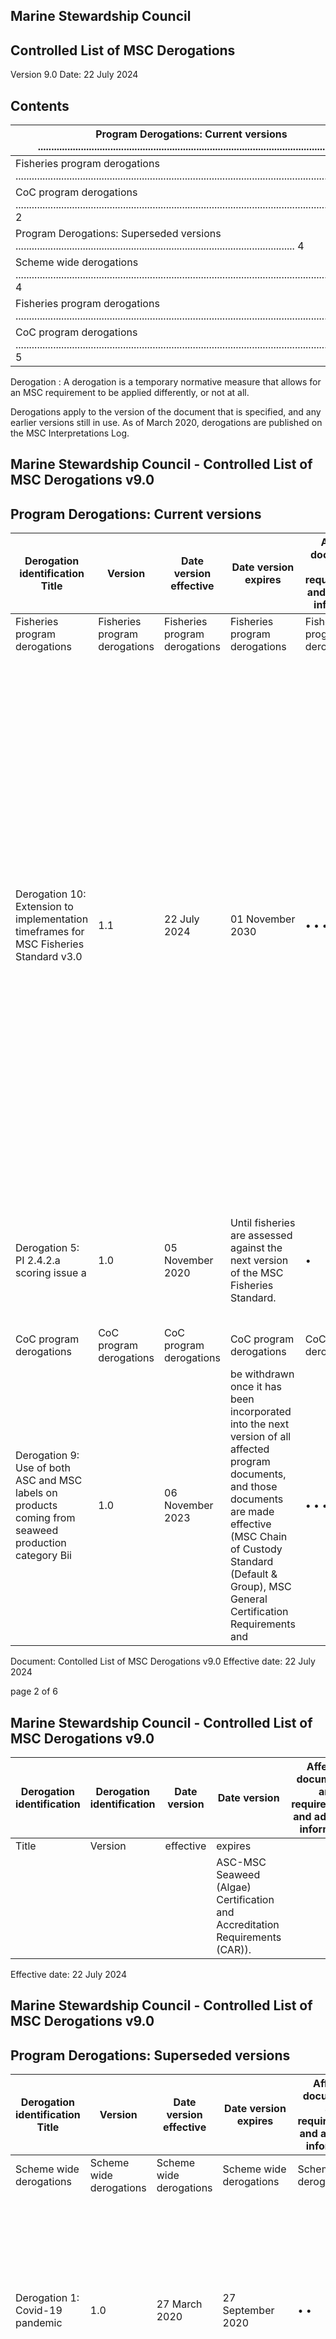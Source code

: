 ## Marine Stewardship Council

## Controlled List of MSC Derogations

Version 9.0 Date: 22 July 2024

## Contents

| Program Derogations:  Current versions ...............................................................................................................  2     |
|---------------------------------------------------------------------------------------------------------------------------------------------------------------|
| Fisheries program derogations  ............................................................................................................................ 2 |
| CoC program derogations ................................................................................................................................... 2 |
| Program Derogations:  Superseded versions  ........................................................................................................  4        |
| Scheme wide derogations ................................................................................................................................... 4 |
| Fisheries program derogations  ............................................................................................................................ 5 |
| CoC program derogations ................................................................................................................................... 5 |

Derogation : A derogation is a temporary normative measure that allows for an MSC requirement to be applied differently, or not at all.

Derogations apply to the version of the document that is specified, and any earlier versions still in use. As of March 2020, derogations are published on the MSC Interpretations Log.

<!-- image -->

## Marine Stewardship Council - Controlled List of MSC Derogations v9.0

<!-- image -->

## Program Derogations: Current versions

| Derogation identification  Title                                                                      | Version                       | Date version  effective       | Date version  expires                                                                                                                                                                                                                               | Affected document(s) and requirement(s) and  additional information   | Affected document(s) and requirement(s) and  additional information                                                                                                                                                                                                                                                                                                                                                                                                                                                                                       |
|-------------------------------------------------------------------------------------------------------|-------------------------------|-------------------------------|-----------------------------------------------------------------------------------------------------------------------------------------------------------------------------------------------------------------------------------------------------|-----------------------------------------------------------------------|-----------------------------------------------------------------------------------------------------------------------------------------------------------------------------------------------------------------------------------------------------------------------------------------------------------------------------------------------------------------------------------------------------------------------------------------------------------------------------------------------------------------------------------------------------------|
| Fisheries program derogations                                                                         | Fisheries program derogations | Fisheries program derogations | Fisheries program derogations                                                                                                                                                                                                                       | Fisheries program derogations                                         | Fisheries program derogations                                                                                                                                                                                                                                                                                                                                                                                                                                                                                                                             |
| Derogation 10: Extension to implementation timeframes for  MSC Fisheries Standard v3.0                | 1.1                           | 22 July 2024                  | 01 November 2030                                                                                                                                                                                                                                    | • • • • • •                                                           | Fisheries Standard v3.0 (section 'Effective dates of  the MSC Fisheries Standard v3.0')  Fisheries Certification Process (FCP) v3.0 (section  'Effective date of the Fisheries Certification  Process v3.0')  Fisheries Certification Process (FCP) v2.3 and  v3.0 (section 7.32 and 7.26.7)  Fisheries Standard Toolbox v1.1 (section 'Effective  date of the MSC Fisheries Standard Toolbox v1.1')  In-Transition to MSC (ITM) Program Requirements  and Guidance (section 'Effective date of the ITM  Program Requirements and Guidance - Pilot v2.0') |
| Derogation 5: PI 2.4.2.a scoring issue a                                                              | 1.0                           | 05 November 2020              | Until fisheries are  assessed against the  next version of the  MSC Fisheries  Standard.                                                                                                                                                            | •                                                                     | Fisheries Certification Process (FCP) v2.1 and  v2.2, section 7.17  Fisheries Standard v2.0 and v2.01, PI 2.4.2  scoring issue a                                                                                                                                                                                                                                                                                                                                                                                                                          |
| CoC program derogations                                                                               | CoC program derogations       | CoC program derogations       | CoC program derogations                                                                                                                                                                                                                             | CoC program derogations                                               | CoC program derogations                                                                                                                                                                                                                                                                                                                                                                                                                                                                                                                                   |
| Derogation 9: Use of both ASC and MSC labels on products  coming from seaweed production category Bii | 1.0                           | 06 November 2023              | be withdrawn once it  has been  incorporated into the  next version of all  affected program  documents, and  those documents are  made effective (MSC  Chain of Custody  Standard (Default &amp;  Group), MSC  General Certification  Requirements and | • • •                                                                 | ASC-MSC Seaweed (Algae) Certification and  Accreditation Requirements (CAR) v1.01:  Guidance 4.9.1  MSC Chain of Custody Standard (Default v5.1 &amp;  Group v2.1): Clause 1.1.1, Guidance 2.1; 2.2  MSC General Certification Requirements (GCR)  v2.6: Clause 7.5.1                                                                                                                                                                                                                                                                                         |

Document: Contolled List of MSC Derogations v9.0 Effective date: 22 July 2024

page 2 of 6

## Marine Stewardship Council - Controlled List of MSC Derogations v9.0

<!-- image -->

| Derogation identification   | Derogation identification   | Date version   | Date version                                                                     | Affected document(s) and requirement(s) and  additional information   |
|-----------------------------|-----------------------------|----------------|----------------------------------------------------------------------------------|-----------------------------------------------------------------------|
| Title                       | Version                     | effective      | expires                                                                          |                                                                       |
|                             |                             |                | ASC-MSC Seaweed  (Algae) Certification  and Accreditation  Requirements  (CAR)). |                                                                       |

Effective date: 22 July 2024

## Marine Stewardship Council - Controlled List of MSC Derogations v9.0

<!-- image -->

## Program Derogations: Superseded versions

| Derogation identification  Title                                                           | Version                 | Date version  effective   | Date version  expires                                                                                                 | Affected document(s) and requirement(s) and  additional information   | Affected document(s) and requirement(s) and  additional information                                                                                                                                                                                                 |
|--------------------------------------------------------------------------------------------|-------------------------|---------------------------|-----------------------------------------------------------------------------------------------------------------------|-----------------------------------------------------------------------|---------------------------------------------------------------------------------------------------------------------------------------------------------------------------------------------------------------------------------------------------------------------|
| Scheme wide derogations                                                                    | Scheme wide derogations | Scheme wide derogations   | Scheme wide derogations                                                                                               | Scheme wide derogations                                               | Scheme wide derogations                                                                                                                                                                                                                                             |
| Derogation 1: Covid-19 pandemic                                                            | 1.0                     | 27 March 2020             | 27 September 2020                                                                                                     | • •                                                                   | A range of requirements in the Fisheries  Certification Process v2.1 and v2.2 relating to on- site visits and assessment/audit timelines.  A range of requirements in the Chain of Custody  Certification Requirements v3.1 relating to on-site  audits.            |
| Derogation 3: UPDATE 02/09/2020 Covid-19 Pandemic  Derogation- Effective 28 September 2020 | 2.0                     | 28 September 2020         | 27 March 2021                                                                                                         | • • •                                                                 | A range of requirements in the Fisheries  Certification Process v2.1 and v2.2 relating to on- site visits.  A range of requirements in the Chain of Custody  Certification Requirements v3.1 relating to on-site  audits.  A range of requirements in the Fisheries |
| Derogation 3: Covid-19 Fishery and Chain of Custody  Remote Auditing                       | 3.0                     | 28 March 2021             | 28 March 2022                                                                                                         | •                                                                     | Certification Process v2.1 and v2.2 relating to on- site visits.  A range of requirements in the Chain of Custody  Certification Requirements v3.1 relating to on-site  audits.                                                                                     |
| Derogation 3: Covid-19 Fishery and Chain of Custody  Remote Auditing                       | 4.0                     | 29 March 2022             | 28 March 2023                                                                                                         | •                                                                     | Extension of application, amendments to initial  audit requirements and clarifications for Chain of  Custody, including addition of 1.5.b-c, 1.7, 1.14.a  and 1.19.                                                                                                 |
| Derogation 3: Covid-19 Fishery and Chain of Custody  Remote Auditing                       | 5.0                     | 29 March 2023             | 28 September 2023                                                                                                     | • •                                                                   | Extension of application, updated references to the  Fisheries Certification Process to align with  versions 2.3 and 3.0, as appropriate.  Supersedes: Derogation 3: Covid-19 Fishery and  Chain of Custody Remote Auditing v4.0                                    |
| Derogation 4: Extension of ISO 19011 (GCR v2.4.1 - 6.1.3)                                  | 1.0                     | 29 September 2020         | This derogation will be  incorporated into the  next full update of the  General Certification  Requirements and will | •                                                                     | General Certification Requirements v2.4.1 and  v2.5, clause 6.1.3.                                                                                                                                                                                                  |

## Marine Stewardship Council - Controlled List of MSC Derogations v9.0

<!-- image -->

| Derogation identification  Title                                                        | Version                       | Date version  effective       | Date version  expires  expire on the effective                                                            | Affected document(s) and requirement(s) and  additional information                                                                                                                                                                                                                                                                                                                                     |
|-----------------------------------------------------------------------------------------|-------------------------------|-------------------------------|-----------------------------------------------------------------------------------------------------------|---------------------------------------------------------------------------------------------------------------------------------------------------------------------------------------------------------------------------------------------------------------------------------------------------------------------------------------------------------------------------------------------------------|
| Fisheries program derogations                                                           | Fisheries program derogations | Fisheries program derogations | Fisheries program derogations                                                                             | Fisheries program derogations                                                                                                                                                                                                                                                                                                                                                                           |
| Derogation 6: Covid-19 Fishery Conditions Extension                                     | 1.0                           | 28 March 2021                 | The derogation applies  until all eligible  conditions have been  extended for all  applicable fisheries. | • Conditions related to management decision  making, monitoring and compliance extended for  12 months for all fisheries.                                                                                                                                                                                                                                                                               |
| Derogation 10:  Extension to implementation timeframes for  MSC Fisheries Standard v3.0 | 1.0                           | 01 February 2024              | 01 November 2030                                                                                          | the MSC Fisheries Standard v3.0')  • Fisheries Certification Process (FCP) v3.0 (section  'Effective date of the Fisheries Certification  Process v3.0')  • Fisheries Certification Process (FCP) v2.3 and v3.0  (section 7.32 and 7.26.7)  • Fisheries Standard Toolbox v1.1 (section 'Effective  date of the MSC Fisheries Standard Toolbox v1.1')  • In-Transition to MSC (ITM) Program Requirements |
| CoC program derogations                                                                 | CoC program derogations       | CoC program derogations       | CoC program derogations                                                                                   | CoC program derogations                                                                                                                                                                                                                                                                                                                                                                                 |
| Derogation 2: Covid-19 pandemic Labour                                                  | 1.0                           | 06 May 2020                   | 30 March 2021                                                                                             | • MSC Chain of Custody Group Standard v2.0,  clause 5.7.2.  • MSC Chain of Custody CFO Standard v2.0, clause  5.8.2.  • General Certification Requirements v2.4.1, clause  4.8.6.c.  • All requirements in the MSC Third-Party Labour                                                                                                                                                                   |
| Derogation 2: Covid-19 Chain of Custody Labour Pause                                    | 2.0                           | 31 March 2021                 | 27 May 2021                                                                                               | • MSC Chain of Custody Default Standard v5.0,  clause 5.7.2.  • MSC Chain of Custody Group Standard v2.0,  clause 5.7.2.                                                                                                                                                                                                                                                                                |

Effective date: 22 July 2024

## Marine Stewardship Council - Controlled List of MSC Derogations v9.0

<!-- image -->

| Derogation identification                                 |         | Date version   | Date version                                                                                                                      | Affected document(s) and requirement(s) and  additional information   | Affected document(s) and requirement(s) and  additional information                                                                                                                                                                                                                |
|-----------------------------------------------------------|---------|----------------|-----------------------------------------------------------------------------------------------------------------------------------|-----------------------------------------------------------------------|------------------------------------------------------------------------------------------------------------------------------------------------------------------------------------------------------------------------------------------------------------------------------------|
| Title                                                     | Version | effective      | expires                                                                                                                           |                                                                       |                                                                                                                                                                                                                                                                                    |
|                                                           |         |                |                                                                                                                                   | • • •                                                                 | MSC Chain of Custody CFO Standard v2.0, clause  5.8.2.  General Certification Requirements v2.4.1, clause  4.8.6.c.  All requirements in the MSC Third-Party Labour  Audit Requirements v1.                                                                                        |
| Derogation 7: Chain of Custody Labour Audit Risk Revision |         |                |                                                                                                                                   |                                                                       |                                                                                                                                                                                                                                                                                    |
|                                                           | 1.0     | 28 May 2021    | Until certificate holders  are assessed against  the next version of the  MSC Chain of Custody  Standard.    This derogation will | • • •                                                                 | Introduction of two options self-assessment &amp;  revision of risk-based audit.  Clauses affected identified in document across the  relevant MSC Chain of Custody Standard and the  MSC Chain of Custody Certification Requirements.    MSC Chain of Custody Standard: Default V5.0: |

Effective date: 22 July 2024